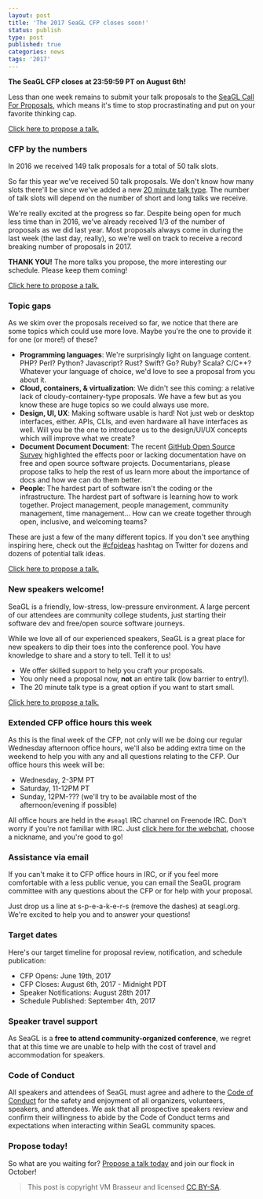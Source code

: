 ```yaml
---
layout: post
title: 'The 2017 SeaGL CFP closes soon!'
status: publish
type: post
published: true
categories: news
tags: '2017'
---
```


**The SeaGL CFP closes at 23:59:59 PT on August 6th!**

Less than one week remains to submit your talk proposals to the [SeaGL Call For Proposals](/news/2017/06/19/CFP-open), which means it's time to stop procrastinating and put on your favorite thinking cap.

[Click here to propose a talk.](https://osem.seagl.org/conferences/seagl2017/program/proposals)

### CFP by the numbers

In 2016 we received 149 talk proposals for a total of 50 talk slots.

So far this year we've received 50 talk proposals. We don't know how many slots there'll be since we've added a new [20 minute talk type](/news/2017/06/19/CFP-open). The number of talk slots will depend on the number of short and long talks we receive.

We're really excited at the progress so far. Despite being open for much less time than in 2016, we've already received 1/3 of the number of proposals as we did last year. Most proposals always come in during the last week (the last day, really), so we're well on track to receive a record breaking number of proposals in 2017.

**THANK YOU!** The more talks you propose, the more interesting our schedule. Please keep them coming!

[Click here to propose a talk.](https://osem.seagl.org/conferences/seagl2017/program/proposals)

### Topic gaps

As we skim over the proposals received so far, we notice that there are some topics which could use more love. Maybe you're the one to provide it for one (or more!) of these?

* **Programming languages**: We're surprisingly light on language content. PHP? Perl? Python? Javascript? Rust? Swift? Go? Ruby? Scala? C/C++? Whatever your language of choice, we'd love to see a proposal from you about it.
* **Cloud, containers, & virtualization**: We didn't see this coming: a relative lack of cloudy-containery-type proposals. We have a few but as you know these are huge topics so we could always use more.
* **Design, UI, UX**: Making software usable is hard! Not just web or desktop interfaces, either. APIs, CLIs, and even hardware all have interfaces as well. Will you be the one to introduce us to the design/UI/UX concepts which will improve what we create?
* **Document Document Document**: The recent [GitHub Open Source Survey](https://opensourcesurvey.org/2017/) highlighted the effects poor or lacking documentation have on free and open source software projects. Documentarians, please propose talks to help the rest of us learn more about the importance of docs and how we can do them better.
* **People**: The hardest part of software isn't the coding or the infrastructure. The hardest part of software is learning how to work together. Project management, people management, community management, time management… How can we create together through open, inclusive, and welcoming teams?

These are just a few of the many different topics. If you don't see anything inspiring here, check out the [#cfpideas](https://twitter.com/hashtag/cfpideas?src=hash) hashtag on Twitter for dozens and dozens of potential talk ideas.

[Click here to propose a talk.](https://osem.seagl.org/conferences/seagl2017/program/proposals)

### New speakers welcome!

SeaGL is a friendly, low-stress, low-pressure environment. A large percent of our attendees are community college students, just starting their software dev and free/open source software journeys.

While we love all of our experienced speakers, SeaGL is a great place for new speakers to dip their toes into the conference pool. You have knowledge to share and a story to tell. Tell it to us!

* We offer skilled support to help you craft your proposals.
* You only need a proposal now, **not** an entire talk (low barrier to entry!).
* The 20 minute talk type is a great option if you want to start small.

[Click here to propose a talk.](https://osem.seagl.org/conferences/seagl2017/program/proposals)

### Extended CFP office hours this week

As this is the final week of the CFP, not only will we be doing our regular Wednesday afternoon office hours, we'll also be adding extra time on the weekend to help you with any and all questions relating to the CFP. Our office hours this week will be:

* Wednesday, 2-3PM PT
* Saturday, 11-12PM PT
* Sunday, 12PM-??? (we'll try to be available most of the afternoon/evening if possible)

All office hours are held in the `#seagl` IRC channel on Freenode IRC. Don't worry if you're not familiar with IRC. Just [click here for the webchat](https://webchat.freenode.net/?channels=%23seagl), choose a nickname, and you're good to go!

### Assistance via email

If you can't make it to CFP office hours in IRC, or if you feel more comfortable with a less public venue, you can email the SeaGL program committee with any questions about the CFP or for help with your proposal.

Just drop us a line at s-p-e-a-k-e-r-s (remove the dashes) at seagl.org. We're excited to help you and to answer your questions!

### Target dates

Here's our target timeline for proposal review, notification, and schedule publication:

* CFP Opens: June 19th, 2017
* CFP Closes: August 6th, 2017 - Midnight PDT
* Speaker Notifications: August 28th 2017
* Schedule Published: September 4th, 2017

### Speaker travel support

As SeaGL is a **free to attend community-organized conference**, we regret that at this time we are unable to help with the cost of travel and accommodation for speakers.

### Code of Conduct

All speakers and attendees of SeaGL must agree and adhere to the [Code of Conduct](/code_of_conduct) for the safety and enjoyment of all organizers, volunteers, speakers, and attendees. We ask that all prospective speakers review and confirm their willingness to abide by the Code of Conduct terms and expectations when interacting within SeaGL community spaces.

### Propose today!

So what are you waiting for? [Propose a talk today](https://osem.seagl.org/conferences/seagl2017/program/proposals) and join our flock in October!

> This post is copyright VM Brasseur and licensed [CC BY-SA](https://creativecommons.org/licenses/by-sa/4.0/).
